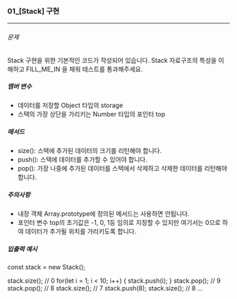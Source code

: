 ### 01_[Stack] 구현

***

###### 문제 

Stack 구현을 위한 기본적인 코드가 작성되어 있습니다. Stack 자료구조의 특성을 이해하고 FILL_ME_IN 을 채워 테스트를 통과해주세요.

##### 맴버 변수

- 데이터를 저장할 Object 타입의 storage
- 스택의 가장 상단을 가리키는 Number 타입의 포인터 top

##### 메서드

- size(): 스택에 추가된 데이터의 크기를 리턴해야 합니다.
- push(): 스택에 데이터를 추가할 수 있어야 합니다.
- pop(): 가장 나중에 추가된 데이터를 스택에서 삭제하고 삭제한 데이터를 리턴해야 합니다.

##### 주의사항

- 내장 객체 Array.prototype에 정의된 메서드는 사용하면 안됩니다.
- 포인터 변수 top의 초기값은 -1, 0, 1등 임의로 지정할 수 있지만 여기서는 0으로 하여 데이터가 추가될 위치를 가리키도록 합니다.

##### 입출력 예시

const stack = new Stack();

stack.size(); // 0
for(let i = 1; i < 10; i++) {
  	stack.push(i);
}
stack.pop(); // 9
stack.pop(); // 8
stack.size(); // 7
stack.push(8);
stack.size(); // 8
...

